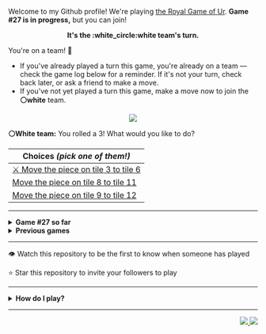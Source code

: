 Welcome to my Github profile! We're playing [the Royal Game of Ur](https://en.wikipedia.org/wiki/Royal_Game_of_Ur). **Game #27 is in progress,** but you can join!

<p align="center">
  <b>It's the :white_circle:white team's turn.</b>
</p>

You're on a team! :wave:

* If you've already played a turn this game, you're already on a team &mdash; check the game log below for a reminder. If it's not your turn, check back later, or ask a friend to make a move.
* If you've not yet played a turn this game, make a move now to join the **:white_circle:white** team.

<p align="center">
  <img src="https://raw.githubusercontent.com/rossjrw/rossjrw/play/games/current/board.4073.svg">
</p>

**:white_circle:White team:** You rolled a 3!
What would you like to do?

| Choices *(pick one of them!)* |
| --- |
  | [ :crossed_swords:   Move the piece on tile 3 to tile 6](https://github.com/rossjrw/rossjrw/issues/new?title=ur-move-3%403-0&body=Press+Submit%21+You+don%27t+need+to+edit+this+text+or+do+anything+else.%0D%0A%0D%0ABe+aware+that+your+move+can+take+a+minute+or+two+to+process.) |
  | [    Move the piece on tile 8 to tile 11](https://github.com/rossjrw/rossjrw/issues/new?title=ur-move-3%408-0&body=Press+Submit%21+You+don%27t+need+to+edit+this+text+or+do+anything+else.%0D%0A%0D%0ABe+aware+that+your+move+can+take+a+minute+or+two+to+process.) |
  | [    Move the piece on tile 9 to tile 12](https://github.com/rossjrw/rossjrw/issues/new?title=ur-move-3%409-0&body=Press+Submit%21+You+don%27t+need+to+edit+this+text+or+do+anything+else.%0D%0A%0D%0ABe+aware+that+your+move+can+take+a+minute+or+two+to+process.) |

-----

<details>
<summary><b>Game #27 so far</b></summary>

## Who's on each team?

<table>
    <thead>
      <tr><th colspan=2>Players in this game</th></tr>
    </thead>
    <tbody>
      <tr>
        <td align="right"><b>Black team</b> :black_circle:</td>
        <td>:white_circle: <b> White team</b></td>
      </tr>
      <tr align="center">
        <td><b><img src="https://github.com/LucasFASouza.png?size=16" alt="" width="16"> <a href="https://github.com/LucasFASouza">LucasFASouza</a></b> (5)<br><b><img src="https://github.com/Hans5958.png?size=16" alt="" width="16"> <a href="https://github.com/Hans5958">Hans5958</a></b> (1)<br><b><img src="https://github.com/sakshamverma1222k.png?size=16" alt="" width="16"> <a href="https://github.com/sakshamverma1222k">sakshamverma1222k</a></b> (1)<br><b><img src="https://github.com/Arc-huangjingtong.png?size=16" alt="" width="16"> <a href="https://github.com/Arc-huangjingtong">Arc-huangjingtong</a></b> (1)<br><b><img src="https://github.com/saiff-19.png?size=16" alt="" width="16"> <a href="https://github.com/saiff-19">saiff-19</a></b> (1)<br><b><img src="https://github.com/AkshayCodeLab.png?size=16" alt="" width="16"> <a href="https://github.com/AkshayCodeLab">AkshayCodeLab</a></b> (1)<br><b><img src="https://github.com/henri1911.png?size=16" alt="" width="16"> <a href="https://github.com/henri1911">henri1911</a></b> (1)<br><b><img src="https://github.com/rlarson20.png?size=16" alt="" width="16"> <a href="https://github.com/rlarson20">rlarson20</a></b> (1)<br><b><img src="https://github.com/rossjrw.png?size=16" alt="" width="16"> <a href="https://github.com/rossjrw">rossjrw</a></b> (1)<br><b><img src="https://github.com/tb148.png?size=16" alt="" width="16"> <a href="https://github.com/tb148">tb148</a></b> (1)<br><b><img src="https://github.com/ahujaesh.png?size=16" alt="" width="16"> <a href="https://github.com/ahujaesh">ahujaesh</a></b> (1)<br><b><img src="https://github.com/gorghs.png?size=16" alt="" width="16"> <a href="https://github.com/gorghs">gorghs</a></b> (1)<br><b><img src="https://github.com/Coding4Hours.png?size=16" alt="" width="16"> <a href="https://github.com/Coding4Hours">Coding4Hours</a></b> (1)</td>
        <td><b><img src="https://github.com/Casper-Guo.png?size=16" alt="" width="16"> <a href="https://github.com/Casper-Guo">Casper-Guo</a></b> (12)<br><b><img src="https://github.com/Guss4241.png?size=16" alt="" width="16"> <a href="https://github.com/Guss4241">Guss4241</a></b> (1)<br><b><img src="https://github.com/vkhypado-dev.png?size=16" alt="" width="16"> <a href="https://github.com/vkhypado-dev">vkhypado-dev</a></b> (1)<br><b><img src="https://github.com/ZidanAlfianMubarok.png?size=16" alt="" width="16"> <a href="https://github.com/ZidanAlfianMubarok">ZidanAlfianMubarok</a></b> (1)<br><b><img src="https://github.com/Nick-Mur.png?size=16" alt="" width="16"> <a href="https://github.com/Nick-Mur">Nick-Mur</a></b> (1)<br><b><img src="https://github.com/SoleBridge.png?size=16" alt="" width="16"> <a href="https://github.com/SoleBridge">SoleBridge</a></b> (1)<br><b><img src="https://github.com/Abdullah-Maqbool1.png?size=16" alt="" width="16"> <a href="https://github.com/Abdullah-Maqbool1">Abdullah-Maqbool1</a></b> (1)</td>
      </tr>
    </tbody>
  </table>

## What's happened so far?

Moves played in this game, most recent first:

| Time | Turn | Event | Issue | Board |
| :---: | :---: | :--- | :---: | :---: |
| 19th Jun 2025 03:23 | **37** | :black_circle: <img src="https://github.com/Coding4Hours.png?size=16" alt="" width="16"> **[Coding4Hours](https://github.com/Coding4Hours)** moved a black piece from position 10 to position 13    | [#4073](https://github.com/rossjrw/rossjrw/issues/4073) |  |
| 18th Jun 2025 20:49 | **36** | :white_circle: <img src="https://github.com/Casper-Guo.png?size=16" alt="" width="16"> **[Casper-Guo](https://github.com/Casper-Guo)** moved a white piece onto the board to position 3    | [#4072](https://github.com/rossjrw/rossjrw/issues/4072) | [link](https://raw.githubusercontent.com/rossjrw/rossjrw/aba7021e55c35efd71bcd0c1b516fc57edeea3dc/games/current/board.4072.svg) |
| 18th Jun 2025 16:38 | **35** | :black_circle: <img src="https://github.com/LucasFASouza.png?size=16" alt="" width="16"> **[LucasFASouza](https://github.com/LucasFASouza)** moved a black piece from position 4 to position 5 — captured a white piece :crossed_swords:   | [#4071](https://github.com/rossjrw/rossjrw/issues/4071) | [link](https://raw.githubusercontent.com/rossjrw/rossjrw/b4e0d034feeabc4b9062f2a6c0236a437f3f949d/games/current/board.4071.svg) |
| 14th Jun 2025 18:44 | **34** | :white_circle: <img src="https://github.com/Abdullah-Maqbool1.png?size=16" alt="" width="16"> **[Abdullah-Maqbool1](https://github.com/Abdullah-Maqbool1)** moved a white piece from position 4 to position 5    | [#4070](https://github.com/rossjrw/rossjrw/issues/4070) | [link](https://raw.githubusercontent.com/rossjrw/rossjrw/4a38e5bee57671d9bc6f50fbfe04d20c2b8ca080/games/current/board.4070.svg) |
| 14th Jun 2025 12:08 | **33** | :black_circle: <img src="https://github.com/gorghs.png?size=16" alt="" width="16"> **[gorghs](https://github.com/gorghs)** moved a black piece from position 2 to position 6    | [#4069](https://github.com/rossjrw/rossjrw/issues/4069) | [link](https://raw.githubusercontent.com/rossjrw/rossjrw/756fadcc378b8dc21020d8caa9c96ec92e9726df/games/current/board.4069.svg) |
| 4th Jun 2025 16:46 | **32** | :white_circle: <img src="https://github.com/Casper-Guo.png?size=16" alt="" width="16"> **[Casper-Guo](https://github.com/Casper-Guo)** moved a white piece from position 7 to position 9    | [#4068](https://github.com/rossjrw/rossjrw/issues/4068) | [link](https://raw.githubusercontent.com/rossjrw/rossjrw/82db33eea0263023aa47e305aa53f819bbde07e4/games/current/board.4068.svg) |
| 4th Jun 2025 01:56 | **31** | :black_circle: <img src="https://github.com/ahujaesh.png?size=16" alt="" width="16"> **[ahujaesh](https://github.com/ahujaesh)** moved a black piece from position 9 to position 10    | [#4067](https://github.com/rossjrw/rossjrw/issues/4067) | [link](https://raw.githubusercontent.com/rossjrw/rossjrw/98665305a06648e2477c5b0c44db98dddc71ebe3/games/current/board.4067.svg) |
| 31st May 2025 16:22 | **30** | :black_circle: <img src="https://github.com/tb148.png?size=16" alt="" width="16"> **[tb148](https://github.com/tb148)** moved a black piece from position 1 to position 4  — claimed a rosette :rosette:  | [#4066](https://github.com/rossjrw/rossjrw/issues/4066) | [link](https://raw.githubusercontent.com/rossjrw/rossjrw/5fb75c7183640e19dd272407e4ce7abf4ba73bc2/games/current/board.4066.svg) |
| 31st May 2025 00:26 | **29** | :white_circle: <img src="https://github.com/SoleBridge.png?size=16" alt="" width="16"> **[SoleBridge](https://github.com/SoleBridge)** moved a white piece from position 6 to position 7    | [#4065](https://github.com/rossjrw/rossjrw/issues/4065) | [link](https://raw.githubusercontent.com/rossjrw/rossjrw/6b09728fa047ccd45037b9bf3e997ce17ce517a9/games/current/board.4065.svg) |
| 27th May 2025 10:10 | **28** | :black_circle: <img src="https://github.com/rossjrw.png?size=16" alt="" width="16"> **[rossjrw](https://github.com/rossjrw)** moved a black piece onto the board to position 2    | [#4064](https://github.com/rossjrw/rossjrw/issues/4064) | [link](https://raw.githubusercontent.com/rossjrw/rossjrw/75d615a8e572545ac726bc2af22043f893772124/games/current/board.4064.svg) |
| 19th May 2025 19:16 | **27** | :white_circle: <img src="https://github.com/Nick-Mur.png?size=16" alt="" width="16"> **[Nick-Mur](https://github.com/Nick-Mur)** moved a white piece from position 2 to position 6    | [#4063](https://github.com/rossjrw/rossjrw/issues/4063) | [link](https://raw.githubusercontent.com/rossjrw/rossjrw/839b32e571fd6e3468c798d61a4c10bcefa16c6d/games/current/board.4063.svg) |
| 19th May 2025 12:10 | **26** | :black_circle: <img src="https://github.com/LucasFASouza.png?size=16" alt="" width="16"> **[LucasFASouza](https://github.com/LucasFASouza)** ascended a black piece from position 14 :rocket:    | [#4062](https://github.com/rossjrw/rossjrw/issues/4062) | [link](https://raw.githubusercontent.com/rossjrw/rossjrw/9f67a1a4459b2fd7d3b3705861e86817852f20a0/games/current/board.4062.svg) |
| 15th May 2025 21:18 | **25** | :white_circle: <img src="https://github.com/Casper-Guo.png?size=16" alt="" width="16"> **[Casper-Guo](https://github.com/Casper-Guo)** ascended a white piece from position 12 :rocket:    | [#4061](https://github.com/rossjrw/rossjrw/issues/4061) | [link](https://raw.githubusercontent.com/rossjrw/rossjrw/e3e28b0b3c630579f9d76390b7e76c8c2c3e721a/games/current/board.4061.svg) |
| 15th May 2025 21:17 | **24** | :white_circle: <img src="https://github.com/Casper-Guo.png?size=16" alt="" width="16"> **[Casper-Guo](https://github.com/Casper-Guo)** moved a white piece from position 1 to position 4  — claimed a rosette :rosette:  | [#4060](https://github.com/rossjrw/rossjrw/issues/4060) | [link](https://raw.githubusercontent.com/rossjrw/rossjrw/92deb7e919a875242b1ae1706e103930ab8c489c/games/current/board.4060.svg) |
| 15th May 2025 21:14 | **23** | :white_circle: <img src="https://github.com/Casper-Guo.png?size=16" alt="" width="16"> **[Casper-Guo](https://github.com/Casper-Guo)** moved a white piece from position 4 to position 8  — claimed a rosette :rosette:  | [#4059](https://github.com/rossjrw/rossjrw/issues/4059) | [link](https://raw.githubusercontent.com/rossjrw/rossjrw/f255a0a8ae6c658f4596075727ebb816b82432b3/games/current/board.4059.svg) |
| 15th May 2025 21:08 | **22** | :white_circle: <img src="https://github.com/Casper-Guo.png?size=16" alt="" width="16"> **[Casper-Guo](https://github.com/Casper-Guo)** moved a white piece onto the board to position 4  — claimed a rosette :rosette:  | [#4058](https://github.com/rossjrw/rossjrw/issues/4058) | [link](https://raw.githubusercontent.com/rossjrw/rossjrw/182148585badc83f6444ce7b48bc0eb1b57a9534/games/current/board.4058.svg) |
| 15th May 2025 20:50 | **21** | :black_circle: <img src="https://github.com/rlarson20.png?size=16" alt="" width="16"> **[rlarson20](https://github.com/rlarson20)** moved a black piece onto the board to position 1    | [#4057](https://github.com/rossjrw/rossjrw/issues/4057) | [link](https://raw.githubusercontent.com/rossjrw/rossjrw/15b806d1cdb4b4b8c069dcadc564c75dc6542127/games/current/board.4057.svg) |
| 15th May 2025 14:03 | **20** | :white_circle: <img src="https://github.com/Casper-Guo.png?size=16" alt="" width="16"> **[Casper-Guo](https://github.com/Casper-Guo)** moved a white piece from position 11 to position 12    | [#4056](https://github.com/rossjrw/rossjrw/issues/4056) | [link](https://raw.githubusercontent.com/rossjrw/rossjrw/f18575798a094572894050c8c8df50965cac2e5a/games/current/board.4056.svg) |
| 14th May 2025 20:21 | **19** | :black_circle: <img src="https://github.com/LucasFASouza.png?size=16" alt="" width="16"> **[LucasFASouza](https://github.com/LucasFASouza)** moved a black piece from position 6 to position 9    | [#4055](https://github.com/rossjrw/rossjrw/issues/4055) | [link](https://raw.githubusercontent.com/rossjrw/rossjrw/cd4281cfbbeb588e930974d83e5f6b8357721f46/games/current/board.4055.svg) |
| 13th May 2025 08:28 | **18** | :white_circle: <img src="https://github.com/ZidanAlfianMubarok.png?size=16" alt="" width="16"> **[ZidanAlfianMubarok](https://github.com/ZidanAlfianMubarok)** moved a white piece from position 8 to position 11    | [#4054](https://github.com/rossjrw/rossjrw/issues/4054) | [link](https://raw.githubusercontent.com/rossjrw/rossjrw/6f683bcf4d228cb12183b2f088747c1d0ead24ab/games/current/board.4054.svg) |
| 9th May 2025 18:11 | **17** | :black_circle: <img src="https://github.com/LucasFASouza.png?size=16" alt="" width="16"> **[LucasFASouza](https://github.com/LucasFASouza)** moved a black piece from position 4 to position 6    | [#4053](https://github.com/rossjrw/rossjrw/issues/4053) | [link](https://raw.githubusercontent.com/rossjrw/rossjrw/8fe9d35ad9e31d59808387d42fa4c96e60307efb/games/current/board.4053.svg) |
| 7th May 2025 14:27 | **16** | :black_circle: <img src="https://github.com/henri1911.png?size=16" alt="" width="16"> **[henri1911](https://github.com/henri1911)** moved a black piece from position 12 to position 14  — claimed a rosette :rosette:  | [#4052](https://github.com/rossjrw/rossjrw/issues/4052) | [link](https://raw.githubusercontent.com/rossjrw/rossjrw/699c5c2b21c13587cfbee194c8110b460c47c37a/games/current/board.4052.svg) |
| 6th May 2025 11:19 | **15** | :black_circle: <img src="https://github.com/AkshayCodeLab.png?size=16" alt="" width="16"> **[AkshayCodeLab](https://github.com/AkshayCodeLab)** moved a black piece from position 2 to position 4  — claimed a rosette :rosette:  | [#4051](https://github.com/rossjrw/rossjrw/issues/4051) | [link](https://raw.githubusercontent.com/rossjrw/rossjrw/089b2942e8371f4788094c79b076e137cb733186/games/current/board.4051.svg) |
| 3rd May 2025 22:06 | **14** | :white_circle: <img src="https://github.com/vkhypado-dev.png?size=16" alt="" width="16"> **[vkhypado-dev](https://github.com/vkhypado-dev)** moved a white piece onto the board to position 1    | [#4050](https://github.com/rossjrw/rossjrw/issues/4050) | [link](https://raw.githubusercontent.com/rossjrw/rossjrw/2521d0f811a46ec490467189dcc335f31ff7d302/games/current/board.4050.svg) |
| 30th Apr 2025 19:43 | **13** | :black_circle: <img src="https://github.com/LucasFASouza.png?size=16" alt="" width="16"> **[LucasFASouza](https://github.com/LucasFASouza)** moved a black piece from position 9 to position 12    | [#4049](https://github.com/rossjrw/rossjrw/issues/4049) | [link](https://raw.githubusercontent.com/rossjrw/rossjrw/5eb2a98dddf3995d892cb5d783f86c7795181bb3/games/current/board.4049.svg) |
| 26th Apr 2025 14:59 | **12** | :white_circle:  The white team rolled a 0 and their turn was automatically passed | [#4048](https://github.com/rossjrw/rossjrw/issues/4048) | [link](https://raw.githubusercontent.com/rossjrw/rossjrw/a46a6de25e7f2d80f3b905e5be8acfc1cbab3681/games/current/board.4048.svg) |
| 26th Apr 2025 14:59 | **11** | :black_circle: <img src="https://github.com/saiff-19.png?size=16" alt="" width="16"> **[saiff-19](https://github.com/saiff-19)** moved a black piece from position 5 to position 9    | [#4048](https://github.com/rossjrw/rossjrw/issues/4048) | [link](https://raw.githubusercontent.com/rossjrw/rossjrw/302d014989a45d193e44e34b240735c87b2666e6/games/current/board.4048.svg) |
| 19th Apr 2025 07:50 | **10** | :white_circle:  The white team rolled a 0 and their turn was automatically passed | [#4047](https://github.com/rossjrw/rossjrw/issues/4047) |  |
| 19th Apr 2025 07:50 | **9** | :black_circle: <img src="https://github.com/Arc-huangjingtong.png?size=16" alt="" width="16"> **[Arc-huangjingtong](https://github.com/Arc-huangjingtong)** moved a black piece from position 1 to position 5    | [#4047](https://github.com/rossjrw/rossjrw/issues/4047) | [link](https://raw.githubusercontent.com/rossjrw/rossjrw/957fe6355be7618ee7449d545b57ae8fa4055393/games/current/board.4047.svg) |
| 11th Apr 2025 12:18 | **8** | :white_circle: <img src="https://github.com/Guss4241.png?size=16" alt="" width="16"> **[Guss4241](https://github.com/Guss4241)** moved a white piece from position 1 to position 2    | [#4046](https://github.com/rossjrw/rossjrw/issues/4046) |  |
| 7th Apr 2025 11:03 | **7** | :black_circle: <img src="https://github.com/sakshamverma1222k.png?size=16" alt="" width="16"> **[sakshamverma1222k](https://github.com/sakshamverma1222k)** moved a black piece onto the board to position 1    | [#4045](https://github.com/rossjrw/rossjrw/issues/4045) | [link](https://raw.githubusercontent.com/rossjrw/rossjrw/ff808b7cc4c30c2d257bfce55c47936d3fc08316/games/current/board.4045.svg) |
| 7th Apr 2025 03:33 | **6** | :white_circle: <img src="https://github.com/Casper-Guo.png?size=16" alt="" width="16"> **[Casper-Guo](https://github.com/Casper-Guo)** moved a white piece onto the board to position 1    | [#4044](https://github.com/rossjrw/rossjrw/issues/4044) | [link](https://raw.githubusercontent.com/rossjrw/rossjrw/9f2db8bae30bc691a01fdaab4c4ea20544a58689/games/current/board.4044.svg) |
| 7th Apr 2025 03:32 | **5** | :white_circle: <img src="https://github.com/Casper-Guo.png?size=16" alt="" width="16"> **[Casper-Guo](https://github.com/Casper-Guo)** moved a white piece from position 5 to position 8  — claimed a rosette :rosette:  | [#4043](https://github.com/rossjrw/rossjrw/issues/4043) | [link](https://raw.githubusercontent.com/rossjrw/rossjrw/2cfeffbf2508c1d8921bc7b750f6cf9807a7d98a/games/current/board.4043.svg) |
| 4th Apr 2025 17:24 | **4** | :black_circle: <img src="https://github.com/Hans5958.png?size=16" alt="" width="16"> **[Hans5958](https://github.com/Hans5958)** moved a black piece onto the board to position 2    | [#4042](https://github.com/rossjrw/rossjrw/issues/4042) | [link](https://raw.githubusercontent.com/rossjrw/rossjrw/f00cc16f721de686c44db1417d958d8a18bf18c7/games/current/board.4042.svg) |
| 4th Apr 2025 16:04 | **3** | :white_circle: <img src="https://github.com/Casper-Guo.png?size=16" alt="" width="16"> **[Casper-Guo](https://github.com/Casper-Guo)** moved a white piece from position 4 to position 5    | [#4041](https://github.com/rossjrw/rossjrw/issues/4041) | [link](https://raw.githubusercontent.com/rossjrw/rossjrw/83a4b7895f7e6fd2c73c78974388ff746204fff1/games/current/board.4041.svg) |
| 4th Apr 2025 16:04 | **2** | :white_circle: <img src="https://github.com/Casper-Guo.png?size=16" alt="" width="16"> **[Casper-Guo](https://github.com/Casper-Guo)** moved a white piece onto the board to position 4  — claimed a rosette :rosette:  | [#4040](https://github.com/rossjrw/rossjrw/issues/4040) | [link](https://raw.githubusercontent.com/rossjrw/rossjrw/707bbe7208672e9a48eb82cf516e4df9c011ff87/games/current/board.4040.svg) |
| 4th Apr 2025 16:03 | **1** | :white_circle: <img src="https://github.com/Casper-Guo.png?size=16" alt="" width="16"> **[Casper-Guo](https://github.com/Casper-Guo)** started a new game | [#4039](https://github.com/rossjrw/rossjrw/issues/4039) | [link](https://raw.githubusercontent.com/rossjrw/rossjrw/a7a3a9f7136724bda3a756dc9e101a9c447c527c/games/current/board.4039.svg) |

</details>

<details>
<summary><b>Previous games</b></summary>

## Previous games

1. A game was started on 30th Jul 2020 by <img src="https://github.com/rossjrw.png?size=16" alt="" width="16"> **[rossjrw](https://github.com/rossjrw)** and ended on 4th Dec 2020. 
   * The :white_circle:white team won. 
   * 64 players played 166 moves across 4 months and 5 days. 
   * The :black_circle:black team captured 9 white pieces and claimed 12 rosettes. 
   * The :white_circle:white team captured 10 black pieces and claimed 18 rosettes. 
   * The MVP of the winning team was <img src="https://github.com/1ethanhansen.png?size=16" alt="" width="16"> **[1ethanhansen](https://github.com/1ethanhansen)**, who played 48 moves. 
   * The winning move was made by <img src="https://github.com/qbtl.png?size=16" alt="" width="16"> **[qbtl](https://github.com/qbtl)** ([#269](https://github.com/rossjrw/rossjrw/issues/269)).
1. A game was started on 4th Dec 2020 by <img src="https://github.com/1ethanhansen.png?size=16" alt="" width="16"> **[1ethanhansen](https://github.com/1ethanhansen)** and ended on 11th Jan 2021. 
   * The :black_circle:black team won. 
   * 27 players played 145 moves across 1 month and 1 week. 
   * The :black_circle:black team captured 7 white pieces and claimed 16 rosettes. 
   * The :white_circle:white team captured 6 black pieces and claimed 14 rosettes. 
   * The MVP of the winning team was <img src="https://github.com/shpatrickguo.png?size=16" alt="" width="16"> **[shpatrickguo](https://github.com/shpatrickguo)**, who played 26 moves. 
   * The winning move was made by <img src="https://github.com/shpatrickguo.png?size=16" alt="" width="16"> **[shpatrickguo](https://github.com/shpatrickguo)** ([#424](https://github.com/rossjrw/rossjrw/issues/424)).
1. A game was started on 11th Jan 2021 by <img src="https://github.com/BaptisteMartinet.png?size=16" alt="" width="16"> **[BaptisteMartinet](https://github.com/BaptisteMartinet)** and ended on 11th Feb 2021. 
   * The :white_circle:white team won. 
   * 17 players played 118 moves across 1 month and 12 hours. 
   * The :black_circle:black team captured 2 white pieces and claimed 11 rosettes. 
   * The :white_circle:white team captured 8 black pieces and claimed 14 rosettes. 
   * The MVP of the winning team was <img src="https://github.com/1ethanhansen.png?size=16" alt="" width="16"> **[1ethanhansen](https://github.com/1ethanhansen)**, who played 45 moves. 
   * The winning move was made by <img src="https://github.com/1ethanhansen.png?size=16" alt="" width="16"> **[1ethanhansen](https://github.com/1ethanhansen)** ([#535](https://github.com/rossjrw/rossjrw/issues/535)).
1. A game was started on 11th Feb 2021 by <img src="https://github.com/1ethanhansen.png?size=16" alt="" width="16"> **[1ethanhansen](https://github.com/1ethanhansen)** and ended on 5th Mar 2021. 
   * The :white_circle:white team won. 
   * 17 players played 175 moves across 3 weeks and 22 hours. 
   * The :black_circle:black team captured 12 white pieces and claimed 17 rosettes. 
   * The :white_circle:white team captured 13 black pieces and claimed 18 rosettes. 
   * The MVP of the winning team was <img src="https://github.com/1ethanhansen.png?size=16" alt="" width="16"> **[1ethanhansen](https://github.com/1ethanhansen)**, who played 48 moves. 
   * The winning move was made by <img src="https://github.com/1ethanhansen.png?size=16" alt="" width="16"> **[1ethanhansen](https://github.com/1ethanhansen)** ([#702](https://github.com/rossjrw/rossjrw/issues/702)).
1. A game was started on 6th Mar 2021 by <img src="https://github.com/shpatrickguo.png?size=16" alt="" width="16"> **[shpatrickguo](https://github.com/shpatrickguo)** and ended on 10th May 2021. 
   * The :black_circle:black team won. 
   * 42 players played 162 moves across 2 months and 4 days. 
   * The :black_circle:black team captured 12 white pieces and claimed 17 rosettes. 
   * The :white_circle:white team captured 9 black pieces and claimed 19 rosettes. 
   * The MVP of the winning team was <img src="https://github.com/shpatrickguo.png?size=16" alt="" width="16"> **[shpatrickguo](https://github.com/shpatrickguo)**, who played 22 moves. 
   * The winning move was made by <img src="https://github.com/crxssed7.png?size=16" alt="" width="16"> **[crxssed7](https://github.com/crxssed7)** ([#864](https://github.com/rossjrw/rossjrw/issues/864)).
1. A game was started on 10th May 2021 by <img src="https://github.com/HAUDRAUFHAUN.png?size=16" alt="" width="16"> **[HAUDRAUFHAUN](https://github.com/HAUDRAUFHAUN)** and ended on 17th Jul 2021. 
   * The :white_circle:white team won. 
   * 34 players played 167 moves across 2 months and 6 days. 
   * The :black_circle:black team captured 7 white pieces and claimed 14 rosettes. 
   * The :white_circle:white team captured 10 black pieces and claimed 18 rosettes. 
   * The MVP of the winning team was <img src="https://github.com/1ethanhansen.png?size=16" alt="" width="16"> **[1ethanhansen](https://github.com/1ethanhansen)**, who played 31 moves. 
   * The winning move was made by <img src="https://github.com/1ethanhansen.png?size=16" alt="" width="16"> **[1ethanhansen](https://github.com/1ethanhansen)** ([#1024](https://github.com/rossjrw/rossjrw/issues/1024)).
1. A game was started on 17th Jul 2021 by <img src="https://github.com/1ethanhansen.png?size=16" alt="" width="16"> **[1ethanhansen](https://github.com/1ethanhansen)** and ended on 19th Oct 2021. 
   * The :black_circle:black team won. 
   * 48 players played 153 moves across 3 months and 3 days. 
   * The :black_circle:black team captured 6 white pieces and claimed 17 rosettes. 
   * The :white_circle:white team captured 6 black pieces and claimed 15 rosettes. 
   * The MVP of the winning team was <img src="https://github.com/PkmnQ.png?size=16" alt="" width="16"> **[PkmnQ](https://github.com/PkmnQ)**, who played 13 moves. 
   * The winning move was made by <img src="https://github.com/OmKakatkar.png?size=16" alt="" width="16"> **[OmKakatkar](https://github.com/OmKakatkar)** ([#1175](https://github.com/rossjrw/rossjrw/issues/1175)).
1. A game was started on 19th Oct 2021 by <img src="https://github.com/OmKakatkar.png?size=16" alt="" width="16"> **[OmKakatkar](https://github.com/OmKakatkar)** and ended on 29th Oct 2021. 
   * The :white_circle:white team won. 
   * 13 players played 135 moves across 1 week and 3 days. 
   * The :black_circle:black team captured 5 white pieces and claimed 13 rosettes. 
   * The :white_circle:white team captured 6 black pieces and claimed 15 rosettes. 
   * The MVP of the winning team was <img src="https://github.com/Timemaster111.png?size=16" alt="" width="16"> **[Timemaster111](https://github.com/Timemaster111)**, who played 46 moves. 
   * The winning move was made by <img src="https://github.com/Timemaster111.png?size=16" alt="" width="16"> **[Timemaster111](https://github.com/Timemaster111)** ([#1342](https://github.com/rossjrw/rossjrw/issues/1342)).
1. A game was started on 29th Oct 2021 by <img src="https://github.com/jbmagination.png?size=16" alt="" width="16"> **[jbmagination](https://github.com/jbmagination)** and ended on 15th May 2022. 
   * The :white_circle:white team won. 
   * 80 players played 187 moves across 6 months and 2 weeks. 
   * The :black_circle:black team captured 11 white pieces and claimed 17 rosettes. 
   * The :white_circle:white team captured 13 black pieces and claimed 19 rosettes. 
   * The MVP of the winning team was <img src="https://github.com/nirakon.png?size=16" alt="" width="16"> **[nirakon](https://github.com/nirakon)**, who played 18 moves. 
   * The winning move was made by <img src="https://github.com/Madflows.png?size=16" alt="" width="16"> **[Madflows](https://github.com/Madflows)** ([#1534](https://github.com/rossjrw/rossjrw/issues/1534)).
1. A game was started on 15th May 2022 by <img src="https://github.com/VikashPR.png?size=16" alt="" width="16"> **[VikashPR](https://github.com/VikashPR)** and ended on 29th Dec 2022. 
   * The :white_circle:white team won. 
   * 109 players played 177 moves across 7 months and 2 weeks. 
   * The :black_circle:black team captured 9 white pieces and claimed 23 rosettes. 
   * The :white_circle:white team captured 11 black pieces and claimed 19 rosettes. 
   * The MVP of the winning team was <img src="https://github.com/LAPCoder.png?size=16" alt="" width="16"> **[LAPCoder](https://github.com/LAPCoder)**, who played 11 moves. 
   * The winning move was made by <img src="https://github.com/LAPCoder.png?size=16" alt="" width="16"> **[LAPCoder](https://github.com/LAPCoder)** ([#1726](https://github.com/rossjrw/rossjrw/issues/1726)).
1. A game was started on 29th Dec 2022 by <img src="https://github.com/CostasAK.png?size=16" alt="" width="16"> **[CostasAK](https://github.com/CostasAK)** and ended on 30th Dec 2022. 
   * The :black_circle:black team won. 
   * 4 players played 121 moves across 19 hours and 41 minutes. 
   * The :black_circle:black team captured 6 white pieces and claimed 14 rosettes. 
   * The :white_circle:white team captured 4 black pieces and claimed 15 rosettes. 
   * The MVP of the winning team was <img src="https://github.com/CostasAK.png?size=16" alt="" width="16"> **[CostasAK](https://github.com/CostasAK)**, who played 59 moves. 
   * The winning move was made by <img src="https://github.com/CostasAK.png?size=16" alt="" width="16"> **[CostasAK](https://github.com/CostasAK)** ([#1844](https://github.com/rossjrw/rossjrw/issues/1844)).
1. A game was started on 30th Dec 2022 by <img src="https://github.com/TejaTadepalli.png?size=16" alt="" width="16"> **[TejaTadepalli](https://github.com/TejaTadepalli)** and ended on 27th Jan 2023. 
   * The :white_circle:white team won. 
   * 17 players played 158 moves across 4 weeks and 1 hour. 
   * The :black_circle:black team captured 9 white pieces and claimed 18 rosettes. 
   * The :white_circle:white team captured 12 black pieces and claimed 18 rosettes. 
   * The MVP of the winning team was <img src="https://github.com/TejaTadepalli.png?size=16" alt="" width="16"> **[TejaTadepalli](https://github.com/TejaTadepalli)**, who played 59 moves. 
   * The winning move was made by <img src="https://github.com/TejaTadepalli.png?size=16" alt="" width="16"> **[TejaTadepalli](https://github.com/TejaTadepalli)** ([#1994](https://github.com/rossjrw/rossjrw/issues/1994)).
1. A game was started on 27th Jan 2023 by <img src="https://github.com/TejaTadepalli.png?size=16" alt="" width="16"> **[TejaTadepalli](https://github.com/TejaTadepalli)** and ended on 14th Mar 2023. 
   * The :white_circle:white team won. 
   * 20 players played 153 moves across 1 month and 2 weeks. 
   * The :black_circle:black team captured 6 white pieces and claimed 17 rosettes. 
   * The :white_circle:white team captured 6 black pieces and claimed 16 rosettes. 
   * The MVP of the winning team was <img src="https://github.com/TejaTadepalli.png?size=16" alt="" width="16"> **[TejaTadepalli](https://github.com/TejaTadepalli)**, who played 65 moves. 
   * The winning move was made by <img src="https://github.com/TejaTadepalli.png?size=16" alt="" width="16"> **[TejaTadepalli](https://github.com/TejaTadepalli)** ([#2145](https://github.com/rossjrw/rossjrw/issues/2145)).
1. A game was started on 14th Mar 2023 by <img src="https://github.com/Murdeala.png?size=16" alt="" width="16"> **[Murdeala](https://github.com/Murdeala)** and ended on 13th Apr 2023. 
   * The :white_circle:white team won. 
   * 19 players played 141 moves across 4 weeks and 1 day. 
   * The :black_circle:black team captured 4 white pieces and claimed 18 rosettes. 
   * The :white_circle:white team captured 12 black pieces and claimed 16 rosettes. 
   * The MVP of the winning team was <img src="https://github.com/CostasAK.png?size=16" alt="" width="16"> **[CostasAK](https://github.com/CostasAK)**, who played 71 moves. 
   * The winning move was made by <img src="https://github.com/CostasAK.png?size=16" alt="" width="16"> **[CostasAK](https://github.com/CostasAK)** ([#2275](https://github.com/rossjrw/rossjrw/issues/2275)).
1. A game was started on 13th Apr 2023 by <img src="https://github.com/thisiscoding1234.png?size=16" alt="" width="16"> **[thisiscoding1234](https://github.com/thisiscoding1234)** and ended on 7th Jul 2023. 
   * The :black_circle:black team won. 
   * 48 players played 122 moves across 2 months and 3 weeks. 
   * The :black_circle:black team captured 11 white pieces and claimed 15 rosettes. 
   * The :white_circle:white team captured 4 black pieces and claimed 9 rosettes. 
   * The MVP of the winning team was <img src="https://github.com/Murdeala.png?size=16" alt="" width="16"> **[Murdeala](https://github.com/Murdeala)**, who played 37 moves. 
   * The winning move was made by <img src="https://github.com/WKL10086.png?size=16" alt="" width="16"> **[WKL10086](https://github.com/WKL10086)** ([#2460](https://github.com/rossjrw/rossjrw/issues/2460)).
1. A game was started on 7th Jul 2023 by <img src="https://github.com/kztera.png?size=16" alt="" width="16"> **[kztera](https://github.com/kztera)** and ended on 26th Oct 2023. 
   * The :white_circle:white team won. 
   * 38 players played 142 moves across 3 months and 2 weeks. 
   * The :black_circle:black team captured 5 white pieces and claimed 14 rosettes. 
   * The :white_circle:white team captured 12 black pieces and claimed 14 rosettes. 
   * The MVP of the winning team was <img src="https://github.com/CostasAK.png?size=16" alt="" width="16"> **[CostasAK](https://github.com/CostasAK)**, who played 53 moves. 
   * The winning move was made by <img src="https://github.com/CostasAK.png?size=16" alt="" width="16"> **[CostasAK](https://github.com/CostasAK)** ([#2612](https://github.com/rossjrw/rossjrw/issues/2612)).
1. A game was started on 27th Oct 2023 by <img src="https://github.com/blacksmithop.png?size=16" alt="" width="16"> **[blacksmithop](https://github.com/blacksmithop)** and ended on 3rd Dec 2023. 
   * The :black_circle:black team won. 
   * 22 players played 55 moves across 1 month and 6 days. 
   * The :black_circle:black team captured 5 white pieces and claimed 11 rosettes. 
   * The :white_circle:white team captured 0 black pieces and claimed 3 rosettes. 
   * The MVP of the winning team was <img src="https://github.com/CostasAK.png?size=16" alt="" width="16"> **[CostasAK](https://github.com/CostasAK)**, who played 26 moves. 
   * The winning move was made by <img src="https://github.com/CostasAK.png?size=16" alt="" width="16"> **[CostasAK](https://github.com/CostasAK)** ([#2664](https://github.com/rossjrw/rossjrw/issues/2664)).
1. A game was started on 4th Dec 2023 by <img src="https://github.com/joshuajohncohen.png?size=16" alt="" width="16"> **[joshuajohncohen](https://github.com/joshuajohncohen)** and ended on 11th Apr 2024. 
   * The :black_circle:black team won. 
   * 44 players played 133 moves across 4 months and 6 days. 
   * The :black_circle:black team captured 11 white pieces and claimed 16 rosettes. 
   * The :white_circle:white team captured 5 black pieces and claimed 12 rosettes. 
   * The MVP of the winning team was <img src="https://github.com/CostasAK.png?size=16" alt="" width="16"> **[CostasAK](https://github.com/CostasAK)**, who played 49 moves. 
   * The winning move was made by <img src="https://github.com/tassiaaccioly.png?size=16" alt="" width="16"> **[tassiaaccioly](https://github.com/tassiaaccioly)** ([#2796](https://github.com/rossjrw/rossjrw/issues/2796)).
1. A game was started on 11th Apr 2024 by <img src="https://github.com/tassiaaccioly.png?size=16" alt="" width="16"> **[tassiaaccioly](https://github.com/tassiaaccioly)** and ended on 12th May 2024. 
   * The :white_circle:white team won. 
   * 16 players played 206 moves across 1 month and 22 hours. 
   * The :black_circle:black team captured 13 white pieces and claimed 22 rosettes. 
   * The :white_circle:white team captured 16 black pieces and claimed 25 rosettes. 
   * The MVP of the winning team was <img src="https://github.com/Casper-Guo.png?size=16" alt="" width="16"> **[Casper-Guo](https://github.com/Casper-Guo)**, who played 75 moves. 
   * The winning move was made by <img src="https://github.com/Casper-Guo.png?size=16" alt="" width="16"> **[Casper-Guo](https://github.com/Casper-Guo)** ([#2985](https://github.com/rossjrw/rossjrw/issues/2985)).
1. A game was started on 12th May 2024 by <img src="https://github.com/Casper-Guo.png?size=16" alt="" width="16"> **[Casper-Guo](https://github.com/Casper-Guo)** and ended on 10th Jun 2024. 
   * The :white_circle:white team won. 
   * 14 players played 157 moves across 4 weeks and 1 day. 
   * The :black_circle:black team captured 9 white pieces and claimed 15 rosettes. 
   * The :white_circle:white team captured 9 black pieces and claimed 16 rosettes. 
   * The MVP of the winning team was <img src="https://github.com/Casper-Guo.png?size=16" alt="" width="16"> **[Casper-Guo](https://github.com/Casper-Guo)**, who played 51 moves. 
   * The winning move was made by <img src="https://github.com/Casper-Guo.png?size=16" alt="" width="16"> **[Casper-Guo](https://github.com/Casper-Guo)** ([#3139](https://github.com/rossjrw/rossjrw/issues/3139)).
1. A game was started on 10th Jun 2024 by <img src="https://github.com/Casper-Guo.png?size=16" alt="" width="16"> **[Casper-Guo](https://github.com/Casper-Guo)** and ended on 16th Jul 2024. 
   * The :black_circle:black team won. 
   * 16 players played 171 moves across 1 month and 5 days. 
   * The :black_circle:black team captured 15 white pieces and claimed 18 rosettes. 
   * The :white_circle:white team captured 12 black pieces and claimed 20 rosettes. 
   * The MVP of the winning team was <img src="https://github.com/tassiaaccioly.png?size=16" alt="" width="16"> **[tassiaaccioly](https://github.com/tassiaaccioly)**, who played 75 moves. 
   * The winning move was made by <img src="https://github.com/tassiaaccioly.png?size=16" alt="" width="16"> **[tassiaaccioly](https://github.com/tassiaaccioly)** ([#3309](https://github.com/rossjrw/rossjrw/issues/3309)).
1. A game was started on 16th Jul 2024 by <img src="https://github.com/tassiaaccioly.png?size=16" alt="" width="16"> **[tassiaaccioly](https://github.com/tassiaaccioly)** and ended on 30th Sep 2024. 
   * The :white_circle:white team won. 
   * 27 players played 192 moves across 2 months and 2 weeks. 
   * The :black_circle:black team captured 10 white pieces and claimed 20 rosettes. 
   * The :white_circle:white team captured 13 black pieces and claimed 23 rosettes. 
   * The MVP of the winning team was <img src="https://github.com/huuquyet.png?size=16" alt="" width="16"> **[huuquyet](https://github.com/huuquyet)**, who played 36 moves. 
   * The winning move was made by <img src="https://github.com/AdityaSreevatsaK.png?size=16" alt="" width="16"> **[AdityaSreevatsaK](https://github.com/AdityaSreevatsaK)** ([#3494](https://github.com/rossjrw/rossjrw/issues/3494)).
1. A game was started on 30th Sep 2024 by <img src="https://github.com/AdityaSreevatsaK.png?size=16" alt="" width="16"> **[AdityaSreevatsaK](https://github.com/AdityaSreevatsaK)** and ended on 17th Oct 2024. 
   * The :white_circle:white team won. 
   * 12 players played 145 moves across 2 weeks and 3 days. 
   * The :black_circle:black team captured 6 white pieces and claimed 19 rosettes. 
   * The :white_circle:white team captured 6 black pieces and claimed 16 rosettes. 
   * The MVP of the winning team was <img src="https://github.com/Casper-Guo.png?size=16" alt="" width="16"> **[Casper-Guo](https://github.com/Casper-Guo)**, who played 37 moves. 
   * The winning move was made by <img src="https://github.com/Casper-Guo.png?size=16" alt="" width="16"> **[Casper-Guo](https://github.com/Casper-Guo)** ([#3630](https://github.com/rossjrw/rossjrw/issues/3630)).
1. A game was started on 17th Oct 2024 by <img src="https://github.com/Casper-Guo.png?size=16" alt="" width="16"> **[Casper-Guo](https://github.com/Casper-Guo)** and ended on 4th Nov 2024. 
   * The :white_circle:white team won. 
   * 7 players played 156 moves across 2 weeks and 3 days. 
   * The :black_circle:black team captured 8 white pieces and claimed 18 rosettes. 
   * The :white_circle:white team captured 7 black pieces and claimed 22 rosettes. 
   * The MVP of the winning team was <img src="https://github.com/Casper-Guo.png?size=16" alt="" width="16"> **[Casper-Guo](https://github.com/Casper-Guo)**, who played 64 moves. 
   * The winning move was made by <img src="https://github.com/Casper-Guo.png?size=16" alt="" width="16"> **[Casper-Guo](https://github.com/Casper-Guo)** ([#3781](https://github.com/rossjrw/rossjrw/issues/3781)).
1. A game was started on 4th Nov 2024 by <img src="https://github.com/Casper-Guo.png?size=16" alt="" width="16"> **[Casper-Guo](https://github.com/Casper-Guo)** and ended on 14th Jan 2025. 
   * The :black_circle:black team won. 
   * 11 players played 131 moves across 2 months and 1 week. 
   * The :black_circle:black team captured 5 white pieces and claimed 13 rosettes. 
   * The :white_circle:white team captured 4 black pieces and claimed 13 rosettes. 
   * The MVP of the winning team was <img src="https://github.com/LucasFASouza.png?size=16" alt="" width="16"> **[LucasFASouza](https://github.com/LucasFASouza)**, who played 57 moves. 
   * The winning move was made by <img src="https://github.com/LucasFASouza.png?size=16" alt="" width="16"> **[LucasFASouza](https://github.com/LucasFASouza)** ([#3906](https://github.com/rossjrw/rossjrw/issues/3906)).
1. A game was started on 14th Jan 2025 by <img src="https://github.com/LucasFASouza.png?size=16" alt="" width="16"> **[LucasFASouza](https://github.com/LucasFASouza)** and ended on 4th Apr 2025. 
   * The :white_circle:white team won. 
   * 30 players played 127 moves across 2 months and 2 weeks. 
   * The :black_circle:black team captured 6 white pieces and claimed 15 rosettes. 
   * The :white_circle:white team captured 9 black pieces and claimed 21 rosettes. 
   * The MVP of the winning team was <img src="https://github.com/Casper-Guo.png?size=16" alt="" width="16"> **[Casper-Guo](https://github.com/Casper-Guo)**, who played 51 moves. 
   * The winning move was made by <img src="https://github.com/Casper-Guo.png?size=16" alt="" width="16"> **[Casper-Guo](https://github.com/Casper-Guo)** ([#4038](https://github.com/rossjrw/rossjrw/issues/4038)).

</details>

-----

:eye: Watch this repository to be the first to know when someone has played

:star: Star this repository to invite your followers to play

-----

<details>
<summary><b>How do I play?</b></summary>

## Rules of the game

It's the **:white_circle:white** team versus the **:black_circle:black** team.

The first team to **:rocket:ascend** all 7 of their pieces **:crown:wins**. Your goal is to achieve that, and to block the other team from doing the same.

_(Learn more about the rules of the Royal Game of Ur at [RoyalUr.net/learn](https://royalur.net/learn/), or watch [Tom Scott play against Irving Finkel](https://www.youtube.com/watch?v=WZskjLq040I) in 2017.)_

### Movement

Each turn starts by rolling 4 binary dice, which results in a number from 0 to 4. The current team gets to move one of their pieces by that many tiles.

All 14 pieces start on position 0 (the space just before tile 1).

### :rocket:Ascension

Moving a piece onto position 15 (the imaginary space after tile 14) causes that piece to leave the board forever. This is **:rocket:ascension**, and is the goal of the game &mdash; the first team to ascend all 7 of their pieces wins.

### :crossed_swords:Capturing

You will move your pieces along the tiles from tile 1 to tile 14.

The tiles on your side of the board (tiles 1 through 4, 13, and 14) are safe &mdash; only your pieces can be there. However, the tiles in the middle (tiles 5 through 12) are unsafe &mdash; your opponent's pieces can also be here. If one team's piece lands on the same tile as another team's piece, the piece that was landed on is **:crossed_swords:captured**! It goes all the way back to position 0.

### :rosette:Rosettes

If a piece lands on a **:rosette:rosette** (tiles 4, 8, and 14), that team gets to immediately take another turn.

A piece that is on the rosette on tile 8 *cannot be **:crossed_swords:captured***. A piece trying to capture it will simply bounce off onto tile 9.

## How to play

Playing Ur on my GitHub profile is easy. The dice have already been rolled for you &mdash; all you have to do is decide what to do with them. Anyone with a GitHub account can play.

Anyone can join either team at any time, but once you're in a team, you're locked into it until the game ends. You won't be able to play a move when it's the other team's turn.

The list of links below the board image shows each possible move. Clicking one of those will take you to a page where you can create an issue in this repository, where all you have to do is click submit to play your move.

It will take a moment for Github Actions to acknowledge your move, but once it does, you'll see it react with the 'eyes' emoji (:eyes:). A few seconds later it will react with the 'rocket' emoji (:rocket:) to let you know that your move was successful, then leave a comment explaining what happened, and it'll also make a commit to record your move.

_(If you don't see any of that, then something went wrong. Ping me in your issue by typing `cc @rossjrw`, and I'll take a look.)_

Note that if your team has no possible moves &mdash; for example by rolling a 0 &mdash; your turn will be automatically skipped. The event log will let you know if this has happened.

## Behind the scenes

Check out the [`source` branch of this repository](https://github.com/rossjrw/rossjrw/tree/source) for the source code and a little commentary on the inspiration behind this project.

### Contributing

I welcome bug reports, feature suggestions and pull requests! Just make sure you ping me in your issue or PR by adding `cc @rossjrw`, as I don't receive notifications for new issues in this repository (for hopefully obvious reasons).

</details>

-----

<p align="right">
  <a href="https://github.com/rossjrw/rossjrw/actions/workflows/build.yml">
    <img src="https://github.com/rossjrw/rossjrw/actions/workflows/build.yml/badge.svg"/>
  </a>
  <a href="https://github.com/rossjrw/rossjrw/actions/workflows/play.yml">
    <img src="https://github.com/rossjrw/rossjrw/actions/workflows/play.yml/badge.svg"/>
  </a>
</p>
